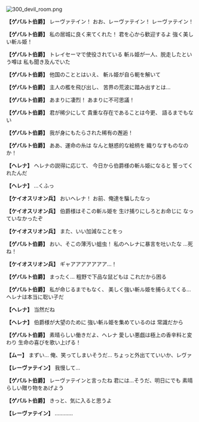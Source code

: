 
![300_devil_room.png](../images/backgrounds/300_devil_room.png)

**【ゲバルト伯爵】**
レーヴァテイン！
おお、レーヴァテイン！
レーヴァテイン！

**【ゲバルト伯爵】**
私の居城に良く来てくれた！
君を心から歓迎するよ
強く美しい斬ル姫！

**【ゲバルト伯爵】**
トレイセーマで使役されている
斬ル姫が一人、脱走したという噂は
私も聞き及んでいた

**【ゲバルト伯爵】**
他国のこととはいえ、
斬ル姫が自ら軛を解いて

**【ゲバルト伯爵】**
主人の檻を飛び出し、
苦界の荒波に踏み出すとは…

**【ゲバルト伯爵】**
あまりに凄烈！
あまりに不可思議！

**【ゲバルト伯爵】**
君が稀少にして
貴重な存在であることは今更、
語るまでもない

**【ゲバルト伯爵】**
我が身にもたらされた稀有の邂逅！

**【ゲバルト伯爵】**
ああ、運命の糸は
なんと魅惑的な絵柄を
織りなすものなのか！

**【ヘレナ】**
ヘレナの説得に応じて、
今日から伯爵様の斬ル姫になると
誓ってくれたんだ

**【ヘレナ】**
…くふっ

**【ケイオスリオン兵】**
おいヘレナ！
お前、俺達を騙したなっ

**【ケイオスリオン兵】**
伯爵様はそこの斬ル姫を
生け捕りにしろとお命じに
なっていなかったぞ

**【ケイオスリオン兵】**
また、いい加減なことをっ

**【ゲバルト伯爵】**
おい、そこの薄汚い蛆虫！
私のヘレナに暴言を吐いたな
…死ね！

**【ケイオスリオン兵】**
ギャアアアアアアア…！

**【ゲバルト伯爵】**
まったく…
粗野で下品な鼠どもは
これだから困る

**【ゲバルト伯爵】**
私が命じるまでもなく、
美しく強い斬ル姫を捕らえてくる…
ヘレナは本当に聡い子だ

**【ヘレナ】**
当然だね

**【ヘレナ】**
伯爵様が大望のために
強い斬ル姫を集めているのは
常識だから

**【ゲバルト伯爵】**
素晴らしい働きだよ、ヘレナ
愛しい悪戯は極上の香辛料と変わり
生命の喜びを歌い上げる！

**【ムー】**
まずい…
俺、笑ってしまいそうだ…
ちょっと外出てていいか、レヴァ

**【レーヴァテイン】**
我慢して…

**【ゲバルト伯爵】**
レーヴァテインと言ったね
君には…そうだ、明日にでも
素晴らしい贈り物をあげよう

**【ゲバルト伯爵】**
きっと、気に入ると思うよ

**【レーヴァテイン】**
…………